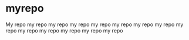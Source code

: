 # myrepo
My repo
my repo
my repo
my repo
my repo
my repo
my repo
my repo
my repo
my repo
my repo
my repo
my repo
my repo
